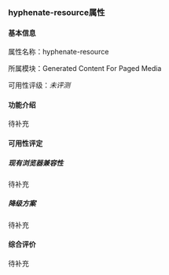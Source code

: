 ### hyphenate-resource属性

#### 基本信息

属性名称：hyphenate-resource

所属模块：Generated Content For Paged Media

可用性评级：*未评测*

#### 功能介绍

待补充

#### 可用性评定

##### 现有浏览器兼容性

待补充

##### 降级方案

待补充

#### 综合评价

待补充